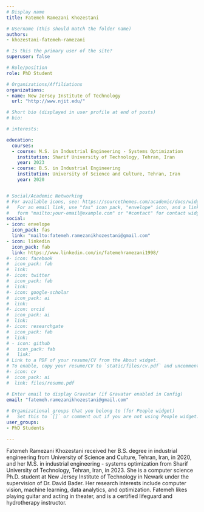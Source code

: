 ```yaml
---
# Display name
title: Fatemeh Ramezani Khozestani

# Username (this should match the folder name)
authors:
- khozestani-fatemeh-ramezani

# Is this the primary user of the site?
superuser: false

# Role/position
role: PhD Student

# Organizations/Affiliations
organizations:
- name: New Jersey Institute of Technology
  url: "http://www.njit.edu/"

# Short bio (displayed in user profile at end of posts)
# bio:

# interests:

education:
  courses:
  - course: M.S. in Industrial Engineering - Systems Optimization
    institution: Sharif University of Technology, Tehran, Iran
    year: 2023
  - course: B.S. in Industrial Engineering
    institution: University of Science and Culture, Tehran, Iran
    year: 2020


# Social/Academic Networking
# For available icons, see: https://sourcethemes.com/academic/docs/widgets/#icons
#   For an email link, use "fas" icon pack, "envelope" icon, and a link in the
#   form "mailto:your-email@example.com" or "#contact" for contact widget.
social:
- icon: envelope
  icon_pack: fas
  link: "mailto:fatemeh.ramezanikhozestani@gmail.com"
- icon: linkedin
  icon_pack: fab
  link: https://www.linkedin.com/in/fatemehramezani1998/
#- icon: facebook
#  icon_pack: fab
#  link: 
#- icon: twitter
#  icon_pack: fab
#  link: 
#- icon: google-scholar
#  icon_pack: ai
#  link: 
#- icon: orcid
#  icon_pack: ai
#  link: 
#- icon: researchgate
#  icon_pack: fab
#  link: 
# - icon: github
#   icon_pack: fab
#   link: 
# Link to a PDF of your resume/CV from the About widget.
# To enable, copy your resume/CV to `static/files/cv.pdf` and uncomment the lines below.  
#- icon: cv
#  icon_pack: ai
#  link: files/resume.pdf

# Enter email to display Gravatar (if Gravatar enabled in Config)
email: "fatemeh.ramezanikhozestani@gmail.com"
  
# Organizational groups that you belong to (for People widget)
#   Set this to `[]` or comment out if you are not using People widget.  
user_groups:
- PhD Students

---
```



Fatemeh Ramezani Khozestani received her B.S. degree in industrial engineering from University of Science and Culture, Tehran, Iran, in 2020, and her M.S. in industrial engineering - systems optimization from Sharif University of Technology, Tehran, Iran, in 2023. She is a computer science Ph.D. student at New Jersey Institute of Technology in Newark under the supervision of Dr. David Bader. Her research interests include computer vision, machine learning, data analytics, and optimization. Fatemeh likes playing guitar and acting in theater, and is a certified lifeguard and hydrotherapy instructor.
